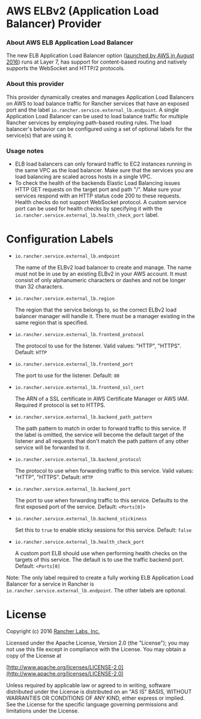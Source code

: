 AWS ELBv2 (Application Load Balancer) Provider
==========

### About AWS ELB Application Load Balancer
The new ELB Application Load Balancer option ([launched by AWS in August 2016](https://aws.amazon.com/blogs/aws/new-aws-application-load-balancer/)) runs at Layer 7, has support for content-based routing and natively supports the WebSocket and HTTP/2 protocols.

### About this provider
This provider dynamically creates and manages Application Load Balancers on AWS to load balance traffic for Rancher services that have an exposed port
and the label `io.rancher.service.external_lb.endpoint`.
A single Application Load Balancer can be used to load balance traffic for multiple Rancher services by employing path-based routing rules.
The load balancer's behavior can be configured using a set of optional labels for the service(s) that are using it.

### Usage notes
* ELB load balancers can only forward traffic to EC2 instances running in the same VPC as the load balancer. Make sure that the services you are load balancing are scaled across hosts in a single VPC.
* To check the health of the backends Elastic Load Balancing issues HTTP GET requests on the target port and path "/". Make sure your services respond with an HTTP status code 200 to these requests. Health checks do not support WebSocket protocol. A custom service port can be used for health checks by specifying it with the `io.rancher.service.external_lb.health_check_port` label.

Configuration Labels
==========

* `io.rancher.service.external_lb.endpoint`

	The name of the ELBv2 load balancer to create and manage. The name must not be in use by an existing ELBv2 in your AWS account. It must consist of only alphanumeric characters or dashes and not be longer than 32 characters.

* `io.rancher.service.external_lb.region`

	The region that the service belongs to, so the correct ELBv2 load balancer manager will handle it. There must be a manager existing in the same region that is specified.

* `io.rancher.service.external_lb.frontend_protocol`

	The protocol to use for the listener. Valid values: "HTTP", "HTTPS".
	Default: `HTTP`

* `io.rancher.service.external_lb.frontend_port`

	The port to use for the listener.
	Default: `80`

* `io.rancher.service.external_lb.frontend_ssl_cert`

	The ARN of a SSL certificate in AWS Certificate Manager or AWS IAM. Required if protocol is set to HTTPS.

* `io.rancher.service.external_lb.backend_path_pattern`

	The path pattern to match in order to forward traffic to this service. If the label is omitted, the service will become the default target of the listener and all requests that don't match the path pattern of any other service will be forwarded to it.

* `io.rancher.service.external_lb.backend_protocol`

	The protocol to use when forwarding traffic to this service. Valid values: "HTTP", "HTTPS".
	Default: `HTTP`

* `io.rancher.service.external_lb.backend_port`

	The port to use when forwarding traffic to this service. Defaults to the first exposed port of the service.
	Default: `<Ports[0]>`

* `io.rancher.service.external_lb.backend_stickiness`

	Set this to `true` to enable sticky sessions for this service.
	Default: `false`

* `io.rancher.service.external_lb.health_check_port`

	A custom port ELB should use when performing health checks on the targets of this service. The default is to use the traffic backend port.
	Default: `<Ports[0]`


Note: The only label required to create a fully working ELB Application Load Balancer for a service in Rancher is `io.rancher.service.external_lb.endpoint`. The other labels are optional.


License
=======
Copyright (c) 2016 [Rancher Labs, Inc.](http://rancher.com)

Licensed under the Apache License, Version 2.0 (the "License");
you may not use this file except in compliance with the License.
You may obtain a copy of the License at

[http://www.apache.org/licenses/LICENSE-2.0](http://www.apache.org/licenses/LICENSE-2.0)

Unless required by applicable law or agreed to in writing, software
distributed under the License is distributed on an "AS IS" BASIS,
WITHOUT WARRANTIES OR CONDITIONS OF ANY KIND, either express or implied.
See the License for the specific language governing permissions and
limitations under the License.
